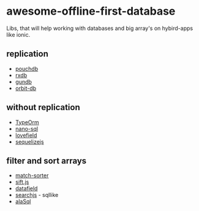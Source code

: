 # awesome-offline-first-database
Libs, that will help working with databases and big array's on hybird-apps like ionic.

## replication
- [pouchdb](https://github.com/pouchdb/pouchdb)
- [rxdb](https://github.com/pubkey/rxdb)
- [gundb](https://github.com/amark/gun)
- [orbit-db](https://github.com/orbitdb/orbit-db)

## without replication
- [TypeOrm](https://github.com/typeorm/typeorm)
- [nano-sql](https://github.com/ClickSimply/Nano-SQL)
- [lovefield](https://github.com/google/lovefield)
- [sequelizejs](http://docs.sequelizejs.com/manual/installation/usage.html#read-replication)

## filter and sort arrays
- [match-sorter](https://github.com/kentcdodds/match-sorter)
- [sift.js](https://github.com/crcn/sift.js)
- [datafield](https://github.com/tomkallen/datafield)
- [searchjs](https://github.com/deitch/searchjs) - sqllike
- [alaSql](https://github.com/agershun/alasql)
